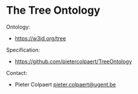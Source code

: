 The Tree Ontology
===

Ontology:
 * https://w3id.org/tree

Specification:
 * https://github.com/pietercolpaert/TreeOntology

Contact:
 * Pieter Colpaert <pieter.colpaert@ugent.be>
